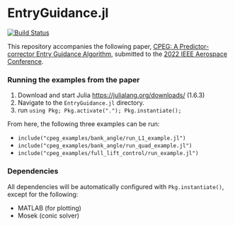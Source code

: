 # EntryGuidance.jl

[![Build Status](https://travis-ci.com/RoboticExplorationLab/EntryGuidance.jl.svg?token=SqgAVz1CAUik7HkKWcXq&branch=master)](https://travis-ci.com/RoboticExplorationLab/EntryGuidance.jl)

This repository accompanies the following paper, [CPEG: A Predictor-corrector Entry Guidance Algorithm](https://github.com/RoboticExplorationLab/EntryGuidance.jl/blob/master/cpeg_paper.pdf), submitted to the [2022 IEEE Aerospace Conference](https://aeroconf.org/).

<!-- The examples from the paper can be run in the following manner: -->
### Running the examples from the paper

1. Download and start Julia https://julialang.org/downloads/ (1.6.3)
2. Navigate to the `EntryGuidance.jl` directory. 
3. run `using Pkg; Pkg.activate("."); Pkg.instantiate();`

From here, the following three examples can be run:
- `include("cpeg_examples/bank_angle/run_L1_example.jl")`
- `include("cpeg_examples/bank_angle/run_quad_example.jl")`
- `include("cpeg_examples/full_lift_control/run_example.jl")`

### Dependencies
All dependencies will be automatically configured with `Pkg.instantiate()`, except for the following:
- MATLAB (for plotting)
- Mosek (conic solver)
